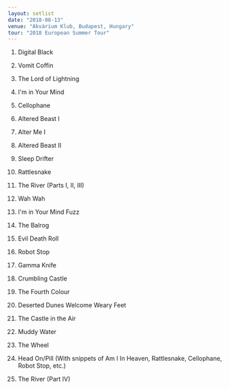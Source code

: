 ```yaml
---
layout: setlist
date: "2018-08-13"
venue: "Akvárium Klub, Budapest, Hungary"
tour: "2018 European Summer Tour"
---
```



 1. Digital Black

 2. Vomit Coffin

 3. The Lord of Lightning

 4. I'm in Your Mind

 5. Cellophane

 6. Altered Beast I

 7. Alter Me I

 8. Altered Beast II

 9. Sleep Drifter

10. Rattlesnake

11. The River
    (Parts I, II, III)

12. Wah Wah

13. I'm in Your Mind Fuzz

14. The Balrog

15. Evil Death Roll

16. Robot Stop

17. Gamma Knife

18. Crumbling Castle

19. The Fourth Colour

20. Deserted Dunes Welcome Weary Feet

21. The Castle in the Air

22. Muddy Water

23. The Wheel

24. Head On/Pill
    (With snippets of Am I In Heaven, Rattlesnake, Cellophane, Robot
    Stop, etc.)

25. The River
    (Part IV)


